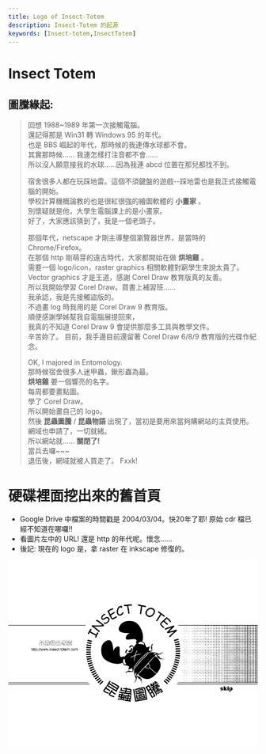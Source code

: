 ```yaml
---
title: Logo of Insect-Totem
description: Insect-Totem 的起源
keywords: [Insect-totem,InsectTotem]
---
```


# Insect Totem

## 圖騰緣起:
> 回想 1988~1989 年第一次接觸電腦。<br/>
> 還記得那是 Win31 轉 Windows 95 的年代。<br/>
> 也是 BBS 崛起的年代，那時候的我連傳水球都不會。<br/>
> 其實那時候...... 我連怎樣打注音都不會......<br/>
> 所以沒人願意接我的水球......因為我連 abcd 位置在那兒都找不到。<br/>
>
> 宿舍很多人都在玩踩地雷。這個不須鍵盤的遊戲--踩地雷也是我正式接觸電腦的開始。<br/>
> 學校計算機概論教的也是很紅很強的繪圖軟體的 __小畫家__ 。<br/>
> 別懷疑就是他，大學生電腦課上的是小畫家。<br/>
> 好了，大家應該猜到了，我是一個老頭子。<br/>
>
> 那個年代，netscape 才剛主導整個瀏覽器世界，是當時的 Chrome/Firefox。<br/>
> 在那個 http 剛萌芽的遠古時代，大家都開始在做 __烘培雞__ 。<br/>
> 需要一個 logo/icon，raster graphics 相關軟體對窮學生來說太貴了。<br/>
> Vector graphics 才是王道，感謝 Corel Draw 教育版真的友善。<br/>
> 所以我開始學習 Corel Draw。買書上補習班......<br/>
> 我承認，我是先接觸盜版的。<br/>
> 不過畫 log 時我用的是 Corel Draw 9 教育版。<br/>
> 順便感謝學姊幫我自電腦展提回來，<br/>
> 我真的不知道 Corel Draw 9 會提供那麼多工具與教學文件。<br/>
> 辛苦妳了。
> 目前，我手邊目前還留著 Corel Draw 6/8/9 教育版的光碟作紀念。 <br/>
>
> OK, I majored in Entomology. <br/>
> 那時候宿舍很多人迷甲蟲，鍬形蟲為最。<br/>
> __烘培雞__ 要一個響亮的名字。<br/>
> 每周都要畫點圖。<br/>
> 學了 Corel Draw。<br/>
> 所以開始畫自己的 logo。<br/>
> 然後 __昆蟲圖騰__ / __昆蟲物語__ 出現了，當初是要用來當夠購網站的主頁使用。<br/>
> 網域也申請了，一切就緒。<br/>
> 所以網站就...... __關閉了!__ <br/>
> 當兵去囉~~~<br/>
> 退伍後，網域就被人買走了。 Fxxk!

# 硬碟裡面挖出來的舊首頁
* Google Drive 中檔案的時間戳是 2004/03/04。快20年了耶! 原始 cdr 檔已經不知道在哪囉!!
* 看圖片左中的 URL! 還是 http 的年代呢。懷念......
* 後記: 現在的 logo 是，拿 raster 在 inkscape 修復的。



![Insect Totem](/img/insect-totem-main.gif "insect-totem-main.gif")
 
